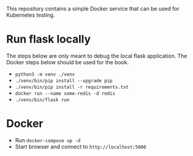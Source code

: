 This repository contains a simple Docker service that can be used for Kubernetes testing.

# Run flask locally
The steps below are only meant to debug the local flask application. The Docker steps below
should be used for the book.
- `python3 -m venv ./venv`
- `./venv/bin/pip install --upgrade pip`
- `./venv/bin/pip install -r requirements.txt`
- `docker run --name some-redis -d redis`
- `./venv/bin/flask run`

# Docker
- Run `docker-compose up -d`
- Start browser and connect to `http://localhost:5000`
